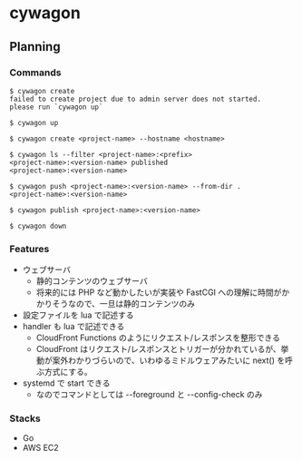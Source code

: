 # cywagon

## Planning
### Commands
```console
$ cywagon create
failed to create project due to admin server does not started.
please run `cywagon up`

$ cywagon up

$ cywagon create <project-name> --hostname <hostname>

$ cywagon ls --filter <project-name>:<prefix>
<project-name>:<version-name> published
<project-name>:<version-name>

$ cywagon push <project-name>:<version-name> --from-dir .
<project-name>:<version-name>

$ cywagon publish <project-name>:<version-name>

$ cywagon down
```

### Features
- ウェブサーバ
  - 静的コンテンツのウェブサーバ
  - 将来的には PHP など動かしたいが実装や FastCGI への理解に時間がかかりそうなので、一旦は静的コンテンツのみ
- 設定ファイルを lua で記述する
- handler も lua で記述できる
  - CloudFront Functions のようにリクエスト/レスポンスを整形できる
  - CloudFront はリクエスト/レスポンスとトリガーが分かれているが、挙動が案外わかりづらいので、いわゆるミドルウェアみたいに next() を呼ぶ方式にする。
- systemd で start できる
  - なのでコマンドとしては --foreground と --config-check のみ

### Stacks
- Go
- AWS EC2
